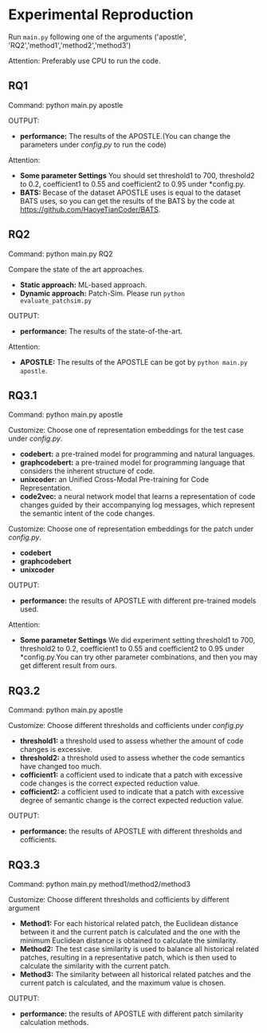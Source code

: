 # Experimental Reproduction
Run `main.py` following one of the arguments ('apostle', 'RQ2','method1','method2','method3')

Attention: Preferably use CPU to run the code.

## RQ1

Command:  python main.py apostle

OUTPUT: 
* **performance:** The results of the APOSTLE.(You can change the parameters under *config.py* to run the code)

Attention:
* **Some parameter Settings** You should set threshold1 to 700, threshold2 to 0.2, coefficient1 to 0.55 and coefficient2 to 0.95 under *config.py.
* **BATS:** Becase of the dataset APOSTLE uses is equal to the dataset BATS uses, so you can get the results of the BATS by the code at https://github.com/HaoyeTianCoder/BATS.

## RQ2

Command:  python main.py RQ2

Compare the state of the art approaches.

* **Static approach:** ML-based approach.
* **Dynamic approach:** Patch-Sim. Please run `python evaluate_patchsim.py`

OUTPUT:
* **performance:** The results of the state-of-the-art.

Attention:
* **APOSTLE:** The results of the APOSTLE can be got by `python main.py apostle`.

## RQ3.1

Command:  python main.py apostle

Customize: Choose one of representation embeddings for the test case under *config.py*.

* **codebert:** a pre-trained model for programming and natural languages.
* **graphcodebert:**  a pre-trained model for programming language that considers the inherent structure of code.
* **unixcoder:** an Unified Cross-Modal Pre-training for Code Representation.
* **code2vec:**  a neural network model that learns a representation of code changes guided by their accompanying log messages, which represent the semantic intent of the code changes.

Customize: Choose one of representation embeddings for the patch under *config.py*.

* **codebert** 
* **graphcodebert** 
* **unixcoder**

OUTPUT:
* **performance:** the results of APOSTLE with different pre-trained models used.

Attention:
* **Some parameter Settings** We did experiment setting threshold1 to 700, threshold2 to 0.2, coefficient1 to 0.55 and coefficient2 to 0.95 under *config.py.You can try other parameter combinations, and then you may get different result from ours.

## RQ3.2

Command:  python main.py apostle

Customize: Choose different thresholds and cofficients under *config.py*

* **threshold1:** a threshold used to assess whether the amount of code changes is excessive.
* **threshold2:** a threshold used to assess whether the code semantics have changed too much.
* **cofficient1:** a cofficient used to indicate that a patch with excessive code changes is the correct expected reduction value.
* **cofficient2:** a cofficient used to indicate that a patch with excessive degree of semantic change is the correct expected reduction value.

OUTPUT:
* **performance:** the results of APOSTLE with different thresholds and cofficients.

## RQ3.3

Command:  python main.py method1/method2/method3

Customize: Choose different thresholds and cofficients by different argument

* **Method1:** For each historical related patch, the Euclidean distance between it and the current patch is calculated and the one with the minimum Euclidean distance is obtained to calculate the similarity.
* **Method2:** The test case similarity is used to balance all historical related patches, resulting in a representative patch, which is then used to calculate the similarity with the current patch.
* **Method3:** The similarity between all historical related patches and the current patch is calculated, and the maximum value is chosen.

OUTPUT:
* **performance:** the results of APOSTLE with different patch similarity calculation methods.

